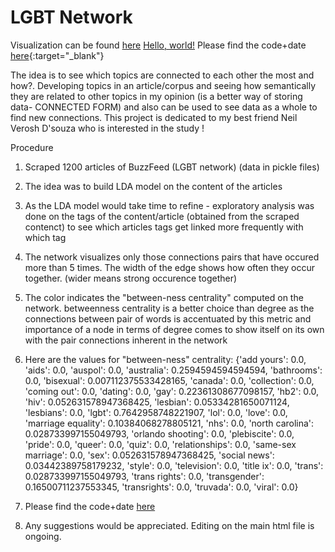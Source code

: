 # LGBT Network 

Visualization can be found [here](https://priyakhokher.github.io/LGBT_Network/)
<a href="https://priyakhokher.github.io/LGBT_Network/" target="_blank">Hello, world!</a>
Please find the code+date [here](https://github.com/priyakhokher/SemanticWebProjects/tree/master/BF/LGBT_Network){:target="_blank"}

The idea is to see which topics are connected to each other the most and how?. Developing topics in an article/corpus and seeing how
semantically they are related to other topics in my opinion (is a better way of storing data- CONNECTED FORM) and
also can be used to see data as a whole to find new connections.
This project is dedicated to my best friend Neil Verosh D'souza who is interested in the study !

Procedure

1. Scraped 1200 articles of BuzzFeed (LGBT network) (data in pickle files)
2. The idea was to build LDA model on the content of the articles
3. As the LDA model would take time to refine - exploratory analysis was done on the tags of the content/article (obtained from the scraped contenct) to see which articles tags get linked more frequently with which tag

4. The network visualizes only those connections pairs that have occured more than 5 times. The width of the edge shows how often they occur together. (wider means strong occurence together)
5. The color indicates the "between-ness centrality" computed on the network. betweenness centrality is a better choice than degree as the connections between pair of words is accentuated by this metric and importance of a node in terms of degree comes to show itself on its own with the pair connections inherent in the network
6. Here are the values for "between-ness" centrality:
{'add yours': 0.0,
 'aids': 0.0,
 'auspol': 0.0,
 'australia': 0.2594594594594594,
 'bathrooms': 0.0,
 'bisexual': 0.007112375533428165,
 'canada': 0.0,
 'collection': 0.0,
 'coming out': 0.0,
 'dating': 0.0,
 'gay': 0.22361308677098157,
 'hb2': 0.0,
 'hiv': 0.052631578947368425,
 'lesbian': 0.05334281650071124,
 'lesbians': 0.0,
 'lgbt': 0.7642958748221907,
 'lol': 0.0,
 'love': 0.0,
 'marriage equality': 0.10384068278805121,
 'nhs': 0.0,
 'north carolina': 0.028733997155049793,
 'orlando shooting': 0.0,
 'plebiscite': 0.0,
 'pride': 0.0,
 'queer': 0.0,
 'quiz': 0.0,
 'relationships': 0.0,
 'same-sex marriage': 0.0,
 'sex': 0.052631578947368425,
 'social news': 0.03442389758179232,
 'style': 0.0,
 'television': 0.0,
 'title ix': 0.0,
 'trans': 0.028733997155049793,
 'trans rights': 0.0,
 'transgender': 0.16500711237553345,
 'transrights': 0.0,
 'truvada': 0.0,
 'viral': 0.0}

7. Please find the code+date [here](https://github.com/priyakhokher/SemanticWebProjects/tree/master/BF/LGBT_Network)
8. Any suggestions would be appreciated. Editing on the main html file is ongoing.
